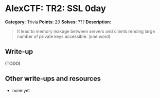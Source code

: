 # AlexCTF: TR2: SSL 0day

**Category:** Trivia
**Points:** 20
**Solves:** ???
**Description:**

> It lead to memory leakage between servers and clients rending large number of
> private keys accessible. (one word)

## Write-up

(TODO)

## Other write-ups and resources

 * none yet
